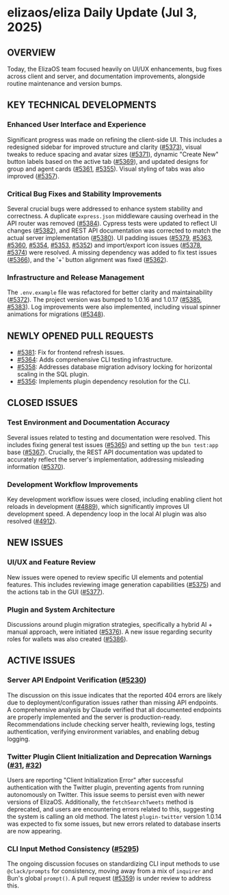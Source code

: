 # elizaos/eliza Daily Update (Jul 3, 2025)

## OVERVIEW 
Today, the ElizaOS team focused heavily on UI/UX enhancements, bug fixes across client and server, and documentation improvements, alongside routine maintenance and version bumps.

## KEY TECHNICAL DEVELOPMENTS

### Enhanced User Interface and Experience
Significant progress was made on refining the client-side UI. This includes a redesigned sidebar for improved structure and clarity ([#5373](https://github.com/elizaos/eliza/pull/5373)), visual tweaks to reduce spacing and avatar sizes ([#5371](https://github.com/elizaos/eliza/pull/5371)), dynamic "Create New" button labels based on the active tab ([#5369](https://github.com/elizaos/eliza/pull/5369)), and updated designs for group and agent cards ([#5361](https://github.com/elizaos/eliza/pull/5361), [#5355](https://github.com/elizaos/eliza/pull/5355)). Visual styling of tabs was also improved ([#5357](https://github.com/elizaos/eliza/pull/5357)).

### Critical Bug Fixes and Stability Improvements
Several crucial bugs were addressed to enhance system stability and correctness. A duplicate `express.json` middleware causing overhead in the API router was removed ([#5384](https://github.com/elizaos/eliza/pull/5384)). Cypress tests were updated to reflect UI changes ([#5382](https://github.com/elizaos/eliza/pull/5382)), and REST API documentation was corrected to match the actual server implementation ([#5380](https://github.com/elizaos/eliza/pull/5380)). UI padding issues ([#5379](https://github.com/elizaos/eliza/pull/5379), [#5363](https://github.com/elizaos/eliza/pull/5363), [#5360](https://github.com/elizaos/eliza/pull/5360), [#5354](https://github.com/elizaos/eliza/pull/5354), [#5353](https://github.com/elizaos/eliza/pull/5353), [#5352](https://github.com/elizaos/eliza/pull/5352)) and import/export icon issues ([#5378](https://github.com/elizaos/eliza/pull/5378), [#5374](https://github.com/elizaos/eliza/pull/5374)) were resolved. A missing dependency was added to fix test issues ([#5366](https://github.com/elizaos/eliza/pull/5366)), and the '+' button alignment was fixed ([#5362](https://github.com/elizaos/eliza/pull/5362)).

### Infrastructure and Release Management
The `.env.example` file was refactored for better clarity and maintainability ([#5372](https://github.com/elizaos/eliza/pull/5372)). The project version was bumped to 1.0.16 and 1.0.17 ([#5385](https://github.com/elizaos/eliza/pull/5385), [#5383](https://github.com/elizaos/eliza/pull/5383)). Log improvements were also implemented, including visual spinner animations for migrations ([#5348](https://github.com/elizaos/eliza/pull/5348)).

## NEWLY OPENED PULL REQUESTS
- [#5381](https://github.com/elizaos/eliza/pull/5381): Fix for frontend refresh issues.
- [#5364](https://github.com/elizaos/eliza/pull/5364): Adds comprehensive CLI testing infrastructure.
- [#5358](https://github.com/elizaos/eliza/pull/5358): Addresses database migration advisory locking for horizontal scaling in the SQL plugin.
- [#5356](https://github.com/elizaos/eliza/pull/5356): Implements plugin dependency resolution for the CLI.

## CLOSED ISSUES

### Test Environment and Documentation Accuracy
Several issues related to testing and documentation were resolved. This includes fixing general test issues ([#5365](https://github.com/elizaos/eliza/issues/5365)) and setting up the `bun test:app` base ([#5367](https://github.com/elizaos/eliza/issues/5367)). Crucially, the REST API documentation was updated to accurately reflect the server's implementation, addressing misleading information ([#5370](https://github.com/elizaos/eliza/issues/5370)).

### Development Workflow Improvements
Key development workflow issues were closed, including enabling client hot reloads in development ([#4889](https://github.com/elizaos/eliza/issues/4889)), which significantly improves UI development speed. A dependency loop in the local AI plugin was also resolved ([#4912](https://github.com/elizaos/eliza/issues/4912)).

## NEW ISSUES

### UI/UX and Feature Review
New issues were opened to review specific UI elements and potential features. This includes reviewing image generation capabilities ([#5375](https://github.com/elizaos/eliza/issues/5375)) and the actions tab in the GUI ([#5377](https://github.com/elizaos/eliza/issues/5377)).

### Plugin and System Architecture
Discussions around plugin migration strategies, specifically a hybrid AI + manual approach, were initiated ([#5376](https://github.com/elizaos/eliza/issues/5376)). A new issue regarding security roles for wallets was also created ([#5386](https://github.com/elizaos/eliza/issues/5386)).

## ACTIVE ISSUES

### Server API Endpoint Verification ([#5230](https://github.com/elizaos/eliza/issues/5230))
The discussion on this issue indicates that the reported 404 errors are likely due to deployment/configuration issues rather than missing API endpoints. A comprehensive analysis by Claude verified that all documented endpoints are properly implemented and the server is production-ready. Recommendations include checking server health, reviewing logs, testing authentication, verifying environment variables, and enabling debug logging.

### Twitter Plugin Client Initialization and Deprecation Warnings ([#31](https://github.com/elizaos/eliza/issues/31), [#32](https://github.com/elizaos/eliza/issues/32))
Users are reporting "Client Initialization Error" after successful authentication with the Twitter plugin, preventing agents from running autonomously on Twitter. This issue seems to persist even with newer versions of ElizaOS. Additionally, the `fetchSearchTweets` method is deprecated, and users are encountering errors related to this, suggesting the system is calling an old method. The latest `plugin-twitter` version 1.0.14 was expected to fix some issues, but new errors related to database inserts are now appearing.

### CLI Input Method Consistency ([#5295](https://github.com/elizaos/eliza/issues/5295))
The ongoing discussion focuses on standardizing CLI input methods to use `@clack/prompts` for consistency, moving away from a mix of `inquirer` and Bun's global `prompt()`. A pull request ([#5359](https://github.com/elizaos/eliza/pull/5359)) is under review to address this.